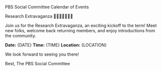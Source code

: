 PBS Social Committee Calendar of Events

Research Extravaganza 🧑‍🔬🧑‍🏫🧠🔬🥳

Join us for the Research Extravaganza, an exciting kickoff to the term! Meet new folks, welcome back returning members, and enjoy introductions from the community.

**Date:** {DATE}
**Time:** {TIME}
**Location:** {LOCATION}

We look forward to seeing you there!

Best,
The PBS Social Committee
